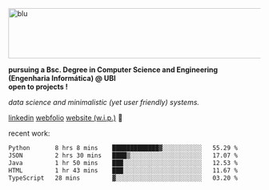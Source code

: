
<img width="1415" height="100" alt="blu" src="https://github.com/rdsilva01/rdsilva01/assets/101207588/deb060e5-d035-4f09-b511-e3f50605b207">

**pursuing a Bsc. Degree in Computer Science and Engineering (Engenharia Informática) @ UBI** \
**open to projects !**

*data science and minimalistic (yet user friendly) systems.*

[linkedin](https://www.linkedin.com/in/rodrigo-silva-455b291bb/)
[webfolio](https://rdsilva01.github.io/portfolio-resume)
[website (w.i.p.)](https://rdsilva01.github.io/) 🏁

<!-- ![](https://komarev.com/ghpvc/?username=rdsilva01) -->

recent work:
<!--START_SECTION:waka-->

```txt
Python       8 hrs 8 mins    █████████████▓░░░░░░░░░░░   55.29 %
JSON         2 hrs 30 mins   ████▒░░░░░░░░░░░░░░░░░░░░   17.07 %
Java         1 hr 50 mins    ███░░░░░░░░░░░░░░░░░░░░░░   12.53 %
HTML         1 hr 43 mins    ███░░░░░░░░░░░░░░░░░░░░░░   11.67 %
TypeScript   28 mins         ▓░░░░░░░░░░░░░░░░░░░░░░░░   03.20 %
```

<!--END_SECTION:waka-->

